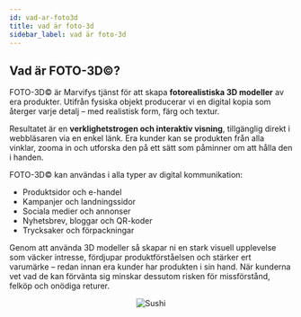 ```yaml
---
id: vad-ar-foto3d
title: vad är foto-3d
sidebar_label: vad är foto-3d
---
```

## Vad är FOTO-3D©?

FOTO-3D© är Marvifys tjänst för att skapa **fotorealistiska 3D modeller** av era produkter. Utifrån fysiska objekt producerar vi en digital kopia som återger varje detalj – med realistisk form, färg och textur.

Resultatet är en **verklighetstrogen och interaktiv visning**, tillgänglig direkt i webbläsaren via en enkel länk. Era kunder kan se produkten från alla vinklar, zooma in och utforska den på ett sätt som påminner om att hålla den i handen.

FOTO-3D© kan användas i alla typer av digital kommunikation:

- Produktsidor och e-handel  
- Kampanjer och landningssidor  
- Sociala medier och annonser  
- Nyhetsbrev, bloggar och QR-koder  
- Trycksaker och förpackningar

Genom att använda 3D modeller så skapar ni en stark visuell upplevelse som väcker intresse, fördjupar produktförståelsen och stärker ert varumärke – redan innan era kunder har produkten i sin hand. När kunderna vet vad de kan förvänta sig minskar dessutom risken för missförstånd, felköp och onödiga returer.

<p align="center">
  <img src={require('@site/static/img/Sushi_small.webp').default} alt="Sushi" />
</p>